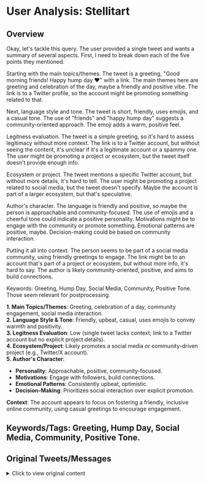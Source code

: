 # User Analysis: Stellitart

## Overview

<think>
Okay, let's tackle this query. The user provided a single tweet and wants a summary of several aspects. First, I need to break down each of the five points they mentioned.

Starting with the main topics/themes. The tweet is a greeting, "Good morning friends! Happy hump day ❤️" with a link. The main themes here are greeting and celebration of the day, maybe a friendly and positive vibe. The link is to a Twitter profile, so the account might be promoting something related to that.

Next, language style and tone. The tweet is short, friendly, uses emojis, and a casual tone. The use of "friends" and "happy hump day" suggests a community-oriented approach. The emoji adds a warm, positive feel.

Legitness evaluation. The tweet is a simple greeting, so it's hard to assess legitimacy without more context. The link is to a Twitter account, but without seeing the content, it's unclear if it's a legitimate account or a spammy one. The user might be promoting a project or ecosystem, but the tweet itself doesn't provide enough info.

Ecosystem or project. The tweet mentions a specific Twitter account, but without more details, it's hard to tell. The user might be promoting a project related to social media, but the tweet doesn't specify. Maybe the account is part of a larger ecosystem, but that's speculative.

Author's character. The language is friendly and positive, so maybe the person is approachable and community-focused. The use of emojis and a cheerful tone could indicate a positive personality. Motivations might be to engage with the community or promote something. Emotional patterns are positive, maybe. Decision-making could be based on community interaction.

Putting it all into context. The person seems to be part of a social media community, using friendly greetings to engage. The link might be to an account that's part of a project or ecosystem, but without more info, it's hard to say. The author is likely community-oriented, positive, and aims to build connections.

Keywords: Greeting, Hump Day, Social Media, Community, Positive Tone. Those seem relevant for postprocessing.
</think>

**1. Main Topics/Themes**: Greeting, celebration of a day, community engagement, social media interaction.  
**2. Language Style & Tone**: Friendly, upbeat, casual, uses emojis to convey warmth and positivity.  
**3. Legitness Evaluation**: Low (single tweet lacks context; link to a Twitter account but no explicit project details).  
**4. Ecosystem/Project**: Likely promotes a social media or community-driven project (e.g., Twitter/X account).  
**5. Author's Character**:  
   - **Personality**: Approachable, positive, community-focused.  
   - **Motivations**: Engage with followers, build connections.  
   - **Emotional Patterns**: Consistently upbeat, optimistic.  
   - **Decision-Making**: Prioritizes social interaction over explicit promotion.  

**Context**: The account appears to focus on fostering a friendly, inclusive online community, using casual greetings to encourage engagement.  

**Keywords/Tags**: Greeting, Hump Day, Social Media, Community, Positive Tone.
---
## Original Tweets/Messages

<details>
<summary>Click to view original content</summary>

| Type | Content |
|------|---------|
| messages | Good morning friends! Happy hump day ❤️ https://t.co/dz7Jx3IaTb |

</details>
